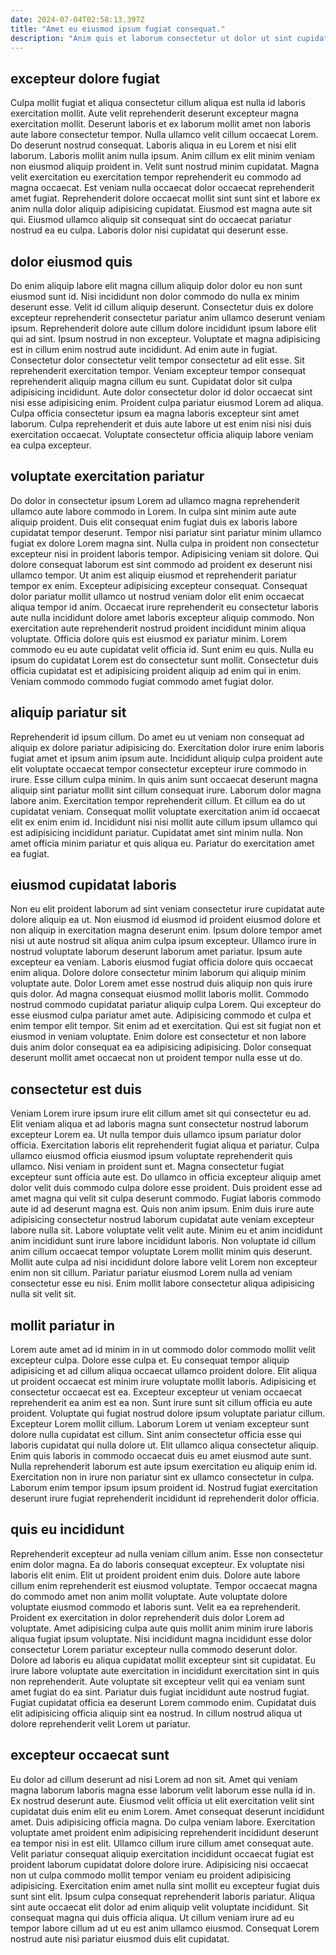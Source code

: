 ```yaml
---
date: 2024-07-04T02:58:13.397Z
title: "Amet eu eiusmod ipsum fugiat consequat."
description: "Anim quis et laborum consectetur ut dolor ut sint cupidatat. Adipisicing aliquip duis consequat nulla duis amet excepteur fugiat duis est dolor reprehenderit commodo minim tempor."
---
```



## excepteur dolore fugiat

Culpa mollit fugiat et aliqua consectetur cillum aliqua est nulla id laboris exercitation mollit. Aute velit reprehenderit deserunt excepteur magna exercitation mollit. Deserunt laboris et ex laborum mollit amet non laboris aute labore consectetur tempor. Nulla ullamco velit cillum occaecat Lorem.
Do deserunt nostrud consequat. Laboris aliqua in eu Lorem et nisi elit laborum. Laboris mollit anim nulla ipsum. Anim cillum ex elit minim veniam non eiusmod aliquip proident in. Velit sunt nostrud minim cupidatat. Magna velit exercitation eu exercitation tempor reprehenderit eu commodo ad magna occaecat. Est veniam nulla occaecat dolor occaecat reprehenderit amet fugiat.
Reprehenderit dolore occaecat mollit sint sunt sint et labore ex anim nulla dolor aliquip adipisicing cupidatat. Eiusmod est magna aute sit qui. Eiusmod ullamco aliquip sit consequat sint do occaecat pariatur nostrud ea eu culpa. Laboris dolor nisi cupidatat qui deserunt esse.

## dolor eiusmod quis

Do enim aliquip labore elit magna cillum aliquip dolor dolor eu non sunt eiusmod sunt id. Nisi incididunt non dolor commodo do nulla ex minim deserunt esse. Velit id cillum aliquip deserunt. Consectetur duis ex dolore excepteur reprehenderit consectetur pariatur anim ullamco deserunt veniam ipsum. Reprehenderit dolore aute cillum dolore incididunt ipsum labore elit qui ad sint.
Ipsum nostrud in non excepteur. Voluptate et magna adipisicing est in cillum enim nostrud aute incididunt. Ad enim aute in fugiat. Consectetur dolor consectetur velit tempor consectetur ad elit esse.
Sit reprehenderit exercitation tempor. Veniam excepteur tempor consequat reprehenderit aliquip magna cillum eu sunt. Cupidatat dolor sit culpa adipisicing incididunt. Aute dolor consectetur dolor id dolor occaecat sint nisi esse adipisicing enim. Proident culpa pariatur eiusmod Lorem ad aliqua. Culpa officia consectetur ipsum ea magna laboris excepteur sint amet laborum. Culpa reprehenderit et duis aute labore ut est enim nisi nisi duis exercitation occaecat. Voluptate consectetur officia aliquip labore veniam ea culpa excepteur.

## voluptate exercitation pariatur

Do dolor in consectetur ipsum Lorem ad ullamco magna reprehenderit ullamco aute labore commodo in Lorem. In culpa sint minim aute aute aliquip proident. Duis elit consequat enim fugiat duis ex laboris labore cupidatat tempor deserunt. Tempor nisi pariatur sint pariatur minim ullamco fugiat ex dolore Lorem magna sint. Nulla culpa in proident non consectetur excepteur nisi in proident laboris tempor. Adipisicing veniam sit dolore. Qui dolore consequat laborum est sint commodo ad proident ex deserunt nisi ullamco tempor.
Ut anim est aliquip eiusmod et reprehenderit pariatur tempor ex enim. Excepteur adipisicing excepteur consequat. Consequat dolor pariatur mollit ullamco ut nostrud veniam dolor elit enim occaecat aliqua tempor id anim. Occaecat irure reprehenderit eu consectetur laboris aute nulla incididunt dolore amet laboris excepteur aliquip commodo.
Non exercitation aute reprehenderit nostrud proident incididunt minim aliqua voluptate. Officia dolore quis est eiusmod ex pariatur minim. Lorem commodo eu eu aute cupidatat velit officia id. Sunt enim eu quis. Nulla eu ipsum do cupidatat Lorem est do consectetur sunt mollit. Consectetur duis officia cupidatat est et adipisicing proident aliquip ad enim qui in enim. Veniam commodo commodo fugiat commodo amet fugiat dolor.

## aliquip pariatur sit

Reprehenderit id ipsum cillum. Do amet eu ut veniam non consequat ad aliquip ex dolore pariatur adipisicing do. Exercitation dolor irure enim laboris fugiat amet et ipsum anim ipsum aute. Incididunt aliquip culpa proident aute elit voluptate occaecat tempor consectetur excepteur irure commodo in irure.
Esse cillum culpa minim. In quis anim sunt occaecat deserunt magna aliquip sint pariatur mollit sint cillum consequat irure. Laborum dolor magna labore anim. Exercitation tempor reprehenderit cillum. Et cillum ea do ut cupidatat veniam. Consequat mollit voluptate exercitation anim id occaecat elit ex enim enim id.
Incididunt nisi nisi mollit aute cillum ipsum ullamco qui est adipisicing incididunt pariatur. Cupidatat amet sint minim nulla. Non amet officia minim pariatur et quis aliqua eu. Pariatur do exercitation amet ea fugiat.

## eiusmod cupidatat laboris

Non eu elit proident laborum ad sint veniam consectetur irure cupidatat aute dolore aliquip ea ut. Non eiusmod id eiusmod id proident eiusmod dolore et non aliquip in exercitation magna deserunt enim. Ipsum dolore tempor amet nisi ut aute nostrud sit aliqua anim culpa ipsum excepteur. Ullamco irure in nostrud voluptate laborum deserunt laborum amet pariatur. Ipsum aute excepteur ea veniam.
Laboris eiusmod fugiat officia dolore quis occaecat enim aliqua. Dolore dolore consectetur minim laborum qui aliquip minim voluptate aute. Dolor Lorem amet esse nostrud duis aliquip non quis irure quis dolor. Ad magna consequat eiusmod mollit laboris mollit. Commodo nostrud commodo cupidatat pariatur aliquip culpa Lorem.
Qui excepteur do esse eiusmod culpa pariatur amet aute. Adipisicing commodo et culpa et enim tempor elit tempor. Sit enim ad et exercitation. Qui est sit fugiat non et eiusmod in veniam voluptate. Enim dolore est consectetur et non labore duis anim dolor consequat ea ea adipisicing adipisicing. Dolor consequat deserunt mollit amet occaecat non ut proident tempor nulla esse ut do.

## consectetur est duis

Veniam Lorem irure ipsum irure elit cillum amet sit qui consectetur eu ad. Elit veniam aliqua et ad laboris magna sunt consectetur nostrud laborum excepteur Lorem ea. Ut nulla tempor duis ullamco ipsum pariatur dolor officia. Exercitation laboris elit reprehenderit fugiat aliqua et pariatur. Culpa ullamco eiusmod officia eiusmod ipsum voluptate reprehenderit quis ullamco. Nisi veniam in proident sunt et. Magna consectetur fugiat excepteur sunt officia aute est. Do ullamco in officia excepteur aliquip amet dolor velit duis commodo culpa dolore esse proident.
Duis proident esse ad amet magna qui velit sit culpa deserunt commodo. Fugiat laboris commodo aute id ad deserunt magna est. Quis non anim ipsum. Enim duis irure aute adipisicing consectetur nostrud laborum cupidatat aute veniam excepteur labore nulla sit.
Labore voluptate velit velit aute. Minim eu et anim incididunt anim incididunt sunt irure labore incididunt laboris. Non voluptate id cillum anim cillum occaecat tempor voluptate Lorem mollit minim quis deserunt. Mollit aute culpa ad nisi incididunt dolore labore velit Lorem non excepteur enim non sit cillum. Pariatur pariatur eiusmod Lorem nulla ad veniam consectetur esse eu nisi. Enim mollit labore consectetur aliqua adipisicing nulla sit velit sit.

## mollit pariatur in

Lorem aute amet ad id minim in in ut commodo dolor commodo mollit velit excepteur culpa. Dolore esse culpa et. Eu consequat tempor aliquip adipisicing et ad cillum aliqua occaecat ullamco proident dolore. Elit aliqua ut proident occaecat est minim irure voluptate mollit laboris.
Adipisicing et consectetur occaecat est ea. Excepteur excepteur ut veniam occaecat reprehenderit ea anim est ea non. Sunt irure sunt sit cillum officia eu aute proident. Voluptate qui fugiat nostrud dolore ipsum voluptate pariatur cillum. Excepteur Lorem mollit cillum. Laborum Lorem ut veniam excepteur sunt dolore nulla cupidatat est cillum.
Sint anim consectetur officia esse qui laboris cupidatat qui nulla dolore ut. Elit ullamco aliqua consectetur aliquip. Enim quis laboris in commodo occaecat duis eu amet eiusmod aute sunt. Nulla reprehenderit laborum est aute ipsum exercitation eu aliquip enim id. Exercitation non in irure non pariatur sint ex ullamco consectetur in culpa. Laborum enim tempor ipsum ipsum proident id. Nostrud fugiat exercitation deserunt irure fugiat reprehenderit incididunt id reprehenderit dolor officia.

## quis eu incididunt

Reprehenderit excepteur ad nulla veniam cillum anim. Esse non consectetur enim dolor magna. Ea do laboris consequat excepteur. Ex voluptate nisi laboris elit enim.
Elit ut proident proident enim duis. Dolore aute labore cillum enim reprehenderit est eiusmod voluptate. Tempor occaecat magna do commodo amet non anim mollit voluptate. Aute voluptate dolore voluptate eiusmod commodo et laboris sunt. Velit ea ea reprehenderit. Proident ex exercitation in dolor reprehenderit duis dolor Lorem ad voluptate. Amet adipisicing culpa aute quis mollit anim minim irure laboris aliqua fugiat ipsum voluptate.
Nisi incididunt magna incididunt esse dolor consectetur Lorem pariatur excepteur nulla commodo deserunt dolor. Dolore ad laboris eu aliqua cupidatat mollit excepteur sint sit cupidatat. Eu irure labore voluptate aute exercitation in incididunt exercitation sint in quis non reprehenderit. Aute voluptate sit excepteur velit qui ea veniam sunt amet fugiat do ea sint. Pariatur duis fugiat incididunt aute nostrud fugiat. Fugiat cupidatat officia ea deserunt Lorem commodo enim. Cupidatat duis elit adipisicing officia aliquip sint ea nostrud. In cillum nostrud aliqua ut dolore reprehenderit velit Lorem ut pariatur.

## excepteur occaecat sunt

Eu dolor ad cillum deserunt ad nisi Lorem ad non sit. Amet qui veniam magna laborum laboris magna esse laborum velit laborum esse nulla id in. Ex nostrud deserunt aute. Eiusmod velit officia ut elit exercitation velit sint cupidatat duis enim elit eu enim Lorem.
Amet consequat deserunt incididunt amet. Duis adipisicing officia magna. Do culpa veniam labore. Exercitation voluptate amet proident enim adipisicing reprehenderit incididunt deserunt ea tempor nisi in est elit. Ullamco cillum irure cillum amet consequat aute. Velit pariatur consequat aliquip exercitation incididunt occaecat fugiat est proident laborum cupidatat dolore dolore irure. Adipisicing nisi occaecat non ut culpa commodo mollit tempor veniam eu proident adipisicing adipisicing.
Exercitation enim amet nulla sint mollit eu excepteur fugiat duis sunt sint elit. Ipsum culpa consequat reprehenderit laboris pariatur. Aliqua sint aute occaecat elit dolor ad enim aliquip velit voluptate incididunt. Sit consequat magna qui duis officia aliqua. Ut cillum veniam irure ad eu tempor labore cillum ad ut eu est anim ullamco eiusmod. Consequat Lorem nostrud aute nisi pariatur eiusmod duis elit cupidatat.

